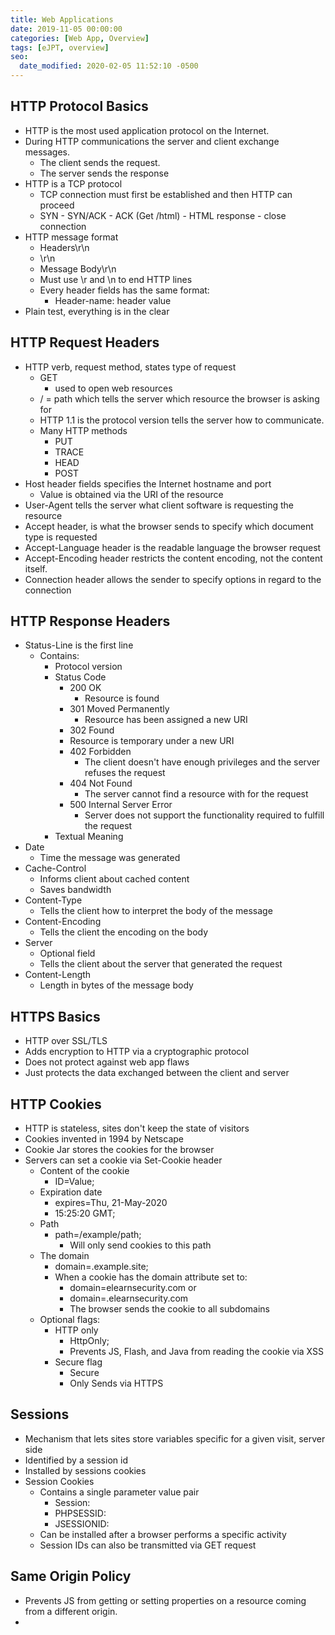 ```yaml
---
title: Web Applications
date: 2019-11-05 00:00:00
categories: [Web App, Overview]
tags: [eJPT, overview]
seo:
  date_modified: 2020-02-05 11:52:10 -0500
---
```


## HTTP Protocol Basics

* HTTP is the most used application protocol on the Internet.
* During HTTP communications the server and client exchange messages.
  * The client sends the request.
  * The server sends the response
* HTTP is a TCP protocol
  * TCP connection must first be established and then HTTP can proceed
  * SYN - SYN/ACK - ACK (Get /html) - HTML response - close connection
* HTTP message format
  * Headers\\r\\n
  * \\r\\n
  * Message Body\\r\\n
  * Must use \\r and \\n to end HTTP lines
  * Every header fields has the same format:
    * Header-name: header value
* Plain test, everything is in the clear

## HTTP Request Headers

* HTTP verb, request method, states type of request
  * GET
    * used to open web resources
  * / = path which tells the server which resource the browser is asking for
  * HTTP 1.1 is the protocol version tells the server how to communicate.
  * Many HTTP methods
    * PUT
    * TRACE
    * HEAD
    * POST
* Host header fields specifies the Internet hostname and port
  * Value is obtained via the URI of the resource
* User-Agent tells the server what client software is requesting the resource
* Accept header, is what the browser sends to specify which document type is requested
* Accept-Language header is the readable language the browser request
* Accept-Encoding header restricts the content encoding, not the content itself.
* Connection header allows the sender to specify options in regard to the connection

## HTTP Response Headers

* Status-Line is the first line
  * Contains:
    * Protocol version
    * Status Code
      * 200 OK
        * Resource is found
      * 301 Moved Permanently
        * Resource has been assigned a new URI
      * 302 Found
      * Resource is temporary under a new URI
      * 402 Forbidden
        * The client doesn't have enough privileges and the server refuses the request
      * 404 Not Found
        * The server cannot find a resource with for the request
      * 500 Internal Server Error
        * Server does not support the functionality required to fulfill the request
    * Textual Meaning
* Date
  * Time the message was generated
* Cache-Control
  * Informs client about cached content
  * Saves bandwidth
* Content-Type
  * Tells the client how to interpret the body of the message
* Content-Encoding
  * Tells the client the encoding on the body
* Server
  * Optional field
  * Tells the client about the server that generated the request
* Content-Length
  * Length in bytes of the message body

## HTTPS Basics

* HTTP over SSL/TLS
* Adds encryption to HTTP via a cryptographic protocol
* Does not protect against web app flaws
* Just protects the data exchanged between the client and server

## HTTP Cookies

* HTTP is stateless, sites don't keep the state of visitors
* Cookies invented in 1994 by Netscape
* Cookie Jar stores the cookies for the browser
* Servers can set a cookie via Set-Cookie header
  * Content of the cookie
    * ID=Value;
  * Expiration date
    * expires=Thu, 21-May-2020
    * 15:25:20 GMT;
  * Path
    * path=/example/path;
      * Will only send cookies to this path
  * The domain
    * domain=.example.site;
    * When a cookie has the domain attribute set to:
      * domain=elearnsecurity.com or
      * domain=.elearnsecurity.com
      * The browser sends the cookie to all subdomains
  * Optional flags:
    * HTTP only
      * HttpOnly;
      * Prevents JS, Flash, and Java from reading the cookie via XSS
    * Secure flag
      * Secure
      * Only Sends via HTTPS

## Sessions

* Mechanism that lets sites store variables specific for a given visit, server side
* Identified by a session id
* Installed by sessions cookies
* Session Cookies
  * Contains a single parameter value pair
    * Session:
    * PHPSESSID:
    * JSESSIONID:
  * Can be installed after a browser performs a specific activity
  * Session IDs can also be transmitted via GET request

## Same Origin Policy

* Prevents JS from getting or setting properties on a resource coming from a different origin.
* &nbsp;